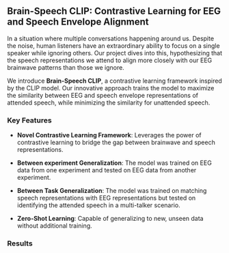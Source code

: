 
## Brain-Speech CLIP: Contrastive Learning for EEG and Speech Envelope Alignment

In a situation where multiple conversations happening around us. Despite the noise, human listeners have an extraordinary ability to focus on a single speaker while ignoring others. Our project dives into this, hypothesizing that the speech representations we attend to align more closely with our EEG brainwave patterns than those we ignore.

We introduce **Brain-Speech CLIP**, a contrastive learning framework inspired by the CLIP model. Our innovative approach trains the model to maximize the similarity between EEG and speech envelope representations of attended speech, while minimizing the similarity for unattended speech.

### Key Features
- **Novel Contrastive Learning Framework**: Leverages the power of contrastive learning to bridge the gap between brainwave and speech representations.

- **Between experiment Generalization**: The model was trained on EEG data from one experiment and tested on EEG data from another experiment.

- **Between Task Generalization**: The model was trained on matching speech representations with EEG representations but tested on identifying the attended speech in a multi-talker scenario.

- **Zero-Shot Learning**: Capable of generalizing to new, unseen data without additional training.

### Results


